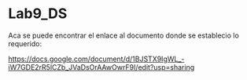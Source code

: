 # Lab9_DS
 
Aca se puede encontrar el enlace al documento donde se establecio lo requerido: 

https://docs.google.com/document/d/1BJSTX9IgWL_-iW7GDE2rR5lCZb_JVaDsOrAAwOwrF9I/edit?usp=sharing
